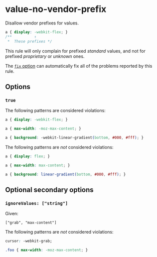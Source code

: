 # value-no-vendor-prefix

Disallow vendor prefixes for values.

<!-- prettier-ignore -->
```css
a { display: -webkit-flex; }
/**          ↑
 *  These prefixes */
```

This rule will only complain for prefixed _standard_ values, and not for prefixed _proprietary_ or _unknown_ ones.

The [`fix` option](https://github.com/stylelint/stylelint/tree/13.7.2/docs/user-guide/usage/options.md#fix) can automatically fix all of the problems reported by this rule.

## Options

### `true`

The following patterns are considered violations:

<!-- prettier-ignore -->
```css
a { display: -webkit-flex; }
```

<!-- prettier-ignore -->
```css
a { max-width: -moz-max-content; }
```

<!-- prettier-ignore -->
```css
a { background: -webkit-linear-gradient(bottom, #000, #fff); }
```

The following patterns are _not_ considered violations:

<!-- prettier-ignore -->
```css
a { display: flex; }
```

<!-- prettier-ignore -->
```css
a { max-width: max-content; }
```

<!-- prettier-ignore -->
```css
a { background: linear-gradient(bottom, #000, #fff); }
```

## Optional secondary options

### `ignoreValues: ["string"]`

Given:

```
["grab", "max-content"]
```

The following patterns are _not_ considered violations:

<!-- prettier-ignore -->
```css
cursor: -webkit-grab;
```

<!-- prettier-ignore -->
```css
.foo { max-width: -moz-max-content; }
```
